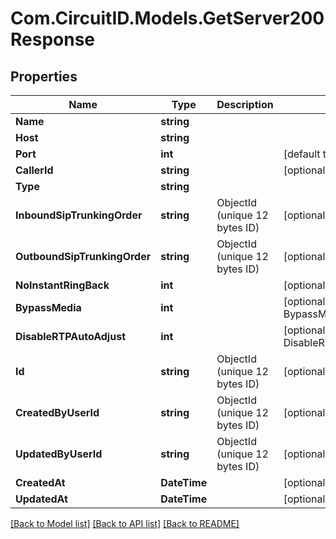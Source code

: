 
# Com.CircuitID.Models.GetServer200Response

## Properties

Name | Type | Description | Notes
------------ | ------------- | ------------- | -------------
**Name** | **string** |  | 
**Host** | **string** |  | 
**Port** | **int** |  | [default to 5060]
**CallerId** | **string** |  | [optional] 
**Type** | **string** |  | 
**InboundSipTrunkingOrder** | **string** | ObjectId (unique 12 bytes ID) | [optional] 
**OutboundSipTrunkingOrder** | **string** | ObjectId (unique 12 bytes ID) | [optional] 
**NoInstantRingBack** | **int** |  | [optional] 
**BypassMedia** | **int** |  | [optional] [default to BypassMediaEnum.NUMBER_0]
**DisableRTPAutoAdjust** | **int** |  | [optional] [default to DisableRTPAutoAdjustEnum.NUMBER_0]
**Id** | **string** | ObjectId (unique 12 bytes ID) | [optional] 
**CreatedByUserId** | **string** | ObjectId (unique 12 bytes ID) | [optional] 
**UpdatedByUserId** | **string** | ObjectId (unique 12 bytes ID) | [optional] 
**CreatedAt** | **DateTime** |  | [optional] 
**UpdatedAt** | **DateTime** |  | [optional] 

[[Back to Model list]](../README.md#documentation-for-models)
[[Back to API list]](../README.md#documentation-for-api-endpoints)
[[Back to README]](../README.md)

